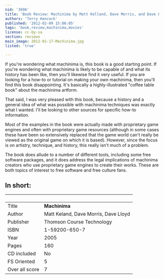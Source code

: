 ```yaml
---
nid: '3696'
title: 'Book Review: Machinima by Matt Kelland, Dave Morris, and Dave Lloyd'
authors: 'Terry Hancock'
published: '2012-02-09 15:06:05'
tags: 'book,review,machinima,movies'
license: cc-by-sa
section: reviews
main_image: 2012-01-17-Machinima.jpg
listed: 'true'

---
```

If you're wondering what machinima is, this book is a good starting point. If you're wondering what machinima is likely to be capable of and what its history has been like, then you'll likewise find it very useful. If you are looking for a how-to or tutorial on making your own machinima, then you'll find this book disappointing. It's basically a highly-illustrated "coffee table book" about the machinima artform.

<!--break-->

That said, I was very pleased with this book, because a history and a general idea of what was possible with machinima techniques was exactly what I wanted. I'll be looking to other sources for specific how-to information.

Most of the examples in the book were actually made with proprietary game engines and often with proprietary game resources (although in some cases these have been so extensively replaced that the game world can't really be viewed as the original game on which it is based). However, since the focus is on artistry, technique, and history, this really isn't much of a problem.

The book does allude to a number of different tools, including some free software packages, and it does address the legal implications of machinima creators who use proprietary game engines to create their works. These are both topics of interest to free software and free culture fans.

## In short:

` `             | ` `
----------------|-------------
Title           |   **Machinima**
Author          |   Matt Keland, Dave Morris, Dave Lloyd
Publisher       |   Thomson Course Technology
ISBN            |   1-59200-650-7
Year            |   2005
Pages           |   160
CD included     |   No
FS Oriented     |    5
Over all score  |    7
